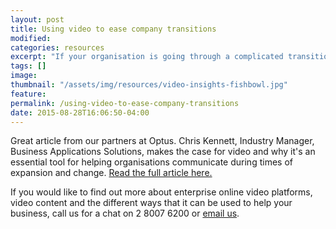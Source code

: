 ```yaml
---
layout: post
title: Using video to ease company transitions
modified:
categories: resources
excerpt: "If your organisation is going through a complicated transition period, it might be time to make the case for online video. Chis Kennett of Optus explains the reasons why. "
tags: []
image:
thumbnail: "/assets/img/resources/video-insights-fishbowl.jpg"
feature:
permalink: /using-video-to-ease-company-transitions
date: 2015-08-28T16:06:50-04:00
---
```


Great article from our partners at Optus. Chris Kennett, Industry Manager, Business Applications Solutions, makes the case for video and why it's an essential tool for helping organisations communicate during times of expansion and change. <a href="https://community.optus.com.au/t5/Optus-Business-Insights-Blog/Using-video-to-ease-company-transitions/ba-p/125771">Read the full article here.</a>

If you would like to find out more about enterprise online video platforms, video content and the different ways that it can be used to help your business, call us for a chat on 2 8007 6200 or <a class="bodyLink" href="mailto:sales@viocorp.com ">email us</a>.